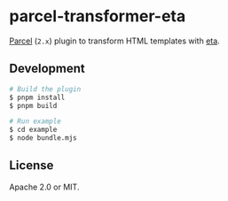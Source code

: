 # parcel-transformer-eta

[Parcel](https://github.com/parcel-bundler/parcel) (`2.x`) plugin to transform HTML templates with [eta](https://github.com/eta-dev/eta).

## Development

```bash
# Build the plugin
$ pnpm install
$ pnpm build

# Run example
$ cd example
$ node bundle.mjs
```

## License

Apache 2.0 or MIT.